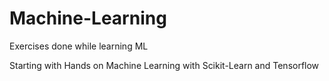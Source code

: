 # Machine-Learning
Exercises done while learning ML

Starting with Hands on Machine Learning with Scikit-Learn and Tensorflow
